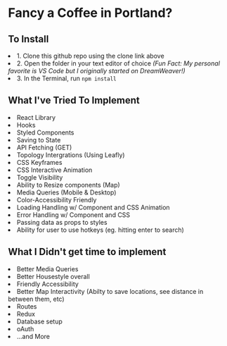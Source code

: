 <h1> Fancy a Coffee in Portland? </h1>

<h2> To Install </h2>
    <li> 1. Clone this github repo using the clone link above </li>
    <li> 2. Open the folder in your text editor of choice <i> (Fun Fact: My personal favorite is VS Code but I originally started on DreamWeaver!)</i></li>
    <li> 3. In the Terminal, run <code>npm install</code> </li>

<h2> What I've Tried To Implement </h2>
 <li> React Library</li>
 <li> Hooks</li>
  <li> Styled Components</li>
   <li> Saving to State</li>
    <li> API Fetching (GET) </li>
      <li> Topology Intergrations (Using Leafly) </li>
        <li> CSS Keyframes</li>
          <li> CSS Interactive Animation</li>
           <li> Toggle Visibility</li>
            <li> Ability to Resize components (Map) </li>
            <li> Media Queries (Mobile & Desktop) </li>
             <li> Color-Accessibility Friendly </li>
               <li> Loading Handling w/ Component and CSS Animation</li>
                <li> Error Handling w/ Component and CSS</li>
                 <li> Passing data as props to styles</li>
                  <li> Ability for user to use hotkeys (eg. hitting enter to search)</li>


<h2> What I Didn't get time to implement</h2>
  <li> Better Media Queries </li>
   <li> Better Housestyle overall </li>
    <li> Friendly Accessibility</li>
    <li> Better Map Interactivity (Abilty to save locations, see distance in between them, etc)</li>
   <li> Routes </li>
    <li> Redux </li>
    <li> Database setup</li>
      <li> oAuth</li>
       <li> ...and More</li>